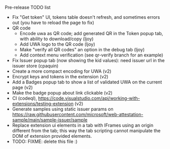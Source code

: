 Pre-release TODO list

* Fix "Get token" UI, tokens table doesn't refresh, and sometimes errors out (you have to reload the page to fix)
* QR code
  * Encode uwa as QR code; add generated QR in the Token popup tab, with ability to download/copy (ljoy)
  * Add UWA logo to the QR code (ljoy)
  * Make "verify all QR codes" an option in the debug tab (ljoy)
  * Add context menu verification (see qr-verify branch for an example) 
* Fix Issuer popup tab (now showing the kid values): need issuer url in the issuer store (cpaquin)
* Create a more compact encoding for UWA (v2)
* Encrypt keys and tokens in the extension (v2)
* Add a Badges popup tab to show a list of validated UWA on the current page (v2)
* Make the badge popup about link clickable (v2)
* CI (codeql), https://code.visualstudio.com/api/working-with-extensions/testing-extension (v2)
* Generate samples using static issuer params on https://raw.githubusercontent.com/microsoft/web-attestation-sample/main/sample-issuer/sample
* Replace extension ui elements in a tab with IFrames using an origin different from the tab; this way the tab scripting cannot manipulate the DOM of extension provided elements.
* TODO: FIXME: delete this file :)